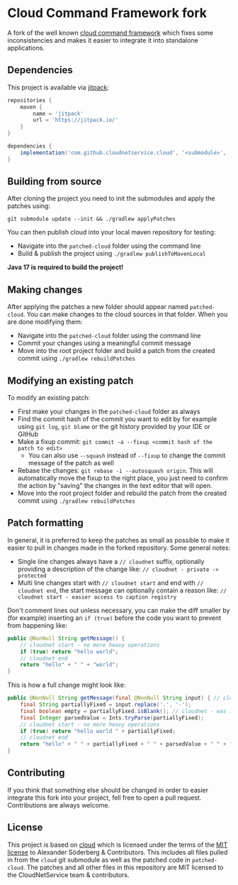 # Cloud Command Framework fork

A fork of the well known [cloud command framework](https://github.com/Incendo/cloud) which fixes some inconsistencies
and makes it easier to integrate it into standalone applications.

## Dependencies

This project is available via [jitpack](https://jitpack.io):

```groovy
repositories {
    maven {
        name = 'jitpack'
        url = 'https://jitpack.io/'
    }
}

dependencies {
    implementation('com.github.cloudnetservice.cloud', '<submodule>', 'main-SNAPSHOT')
}
```

## Building from source

After cloning the project you need to init the submodules and apply the patches using:

```
git submodule update --init && ./gradlew applyPatches
```

You can then publish cloud into your local maven repository for testing:

* Navigate into the `patched-cloud` folder using the command line
* Build & publish the project using `./gradlew publishToMavenLocal`

**Java 17 is required to build the project!**

## Making changes

After applying the patches a new folder should appear named `patched-cloud`. You can make changes to the cloud sources
in that folder. When you are done modifying them:

* Navigate into the `patched-cloud` folder using the command line
* Commit your changes using a meaningful commit message
* Move into the root project folder and build a patch from the created commit using `./gradlew rebuildPatches`

## Modifying an existing patch

To modify an existing patch:

* First make your changes in the `patched-cloud` folder as always
* Find the commit hash of the commit you want to edit by for example using `git log`, `git blame` or the git history
  provided by your IDE or GitHub
* Make a fixup commit: `git commit -a --fixup <commit hash of the patch to edit>`
    * You can also use `--squash` instead of `--fixup` to change the commit message of the patch as well
* Rebase the changes: `git rebase -i --autosquash origin`. This will automatically move the fixup to the right place,
  you just need to confirm the action by "saving" the changes in the text editor that will open.
* Move into the root project folder and rebuild the patch from the created commit using `./gradlew rebuildPatches`

## Patch formatting

In general, it is preferred to keep the patches as small as possible to make it easier to pull in changes made in the
forked repository. Some general notes:

* Single line changes always have a `// cloudnet` suffix, optionally providing a description of the change
  like: `// cloudnet - private -> protected`
* Multi line changes start with `// cloudnet start` and end with `// cloudnet end`, the start message can optionally
  contain a reason like: `// cloudnet start - easier access to caption registry`

Don't comment lines out unless necessary, you can make the diff smaller by (for example) inserting an `if (true)`
before the code you want to prevent from happening like:

```java
public @NonNull String getMessage() {
    // cloudnet start - no more heavy operations
    if (true) return "hello world";
    // cloudnet end
    return "hello" + " " + "world";
}
```

This is how a full change might look like:
```java
public @NonNull String getMessage(final @NonNull String input) { // cloudnet - private -> public
    final String partiallyFixed = input.replace('.', '-');
    final boolean empty = partiallyFixed.isBlank(); // cloudnet - was isEmpty but isBlank is better
    final Integer parsedValue = Ints.tryParse(partiallyFixed);
    // cloudnet start - no more heavy operations
    if (true) return "hello world " + partiallyFixed;
    // cloudnet end
    return "hello" + " " + partiallyFixed + " " + parsedValue + " " + "world";
}
```

## Contributing

If you think that something else should be changed in order to easier integrate this fork into your project, fell free
to open a pull request. Contributions are always welcome.

## License

This project is based on [cloud](https://github.com/Incendo/cloud) which is licensed under the terms of 
the [MIT license](https://github.com/Incendo/cloud/blob/master/LICENSE) to Alexander Söderberg & Contributors. This 
includes all files pulled in from the `cloud` git submodule as well as the patched code in `patched-cloud`. The patches 
and all other files in this repository are MIT licensed to the CloudNetService team & contributors.